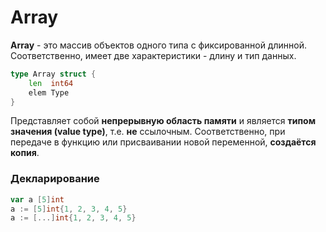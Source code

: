 # Array

**Array** - это массив объектов одного типа с фиксированной длинной. Соответственно,
имеет две характеристики - длину и тип данных.

```go
type Array struct {
    len  int64
    elem Type
}
```

Представляет собой **непрерывную область памяти** и является **типом значения 
(value type)**, т.е. **не** ссылочным.
Соответственно, при передаче в функцию или присваивании новой переменной, **создаётся
копия**.

### Декларирование

```go
var a [5]int
a := [5]int{1, 2, 3, 4, 5}
a := [...]int{1, 2, 3, 4, 5}
```
